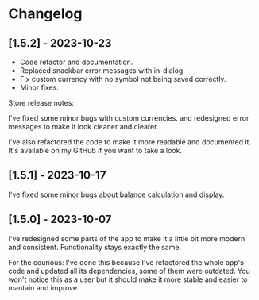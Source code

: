 # Changelog

## [1.5.2] - 2023-10-23

- Code refactor and documentation.
- Replaced snackbar error messages with in-dialog.
- Fix custom currency with no symbol not being saved correctly.
- Minor fixes.

Store release notes:

I've fixed some minor bugs with custom currencies. and redesigned error messages to make it look cleaner and clearer.

I've also refactored the code to make it more readable and documented it. It's available on my GitHub if you want to take a look.

## [1.5.1] - 2023-10-17

I've fixed some minor bugs about balance calculation and display.

## [1.5.0] - 2023-10-07

I've redesigned some parts of the app to make it a little bit more modern and consistent. Functionality stays exactly the same.

For the courious: I've done this because I've refactored the whole app's code and updated all its dependencies, some of them were outdated. You won't notice this as a user but it should make it more stable and easier to mantain and improve.
